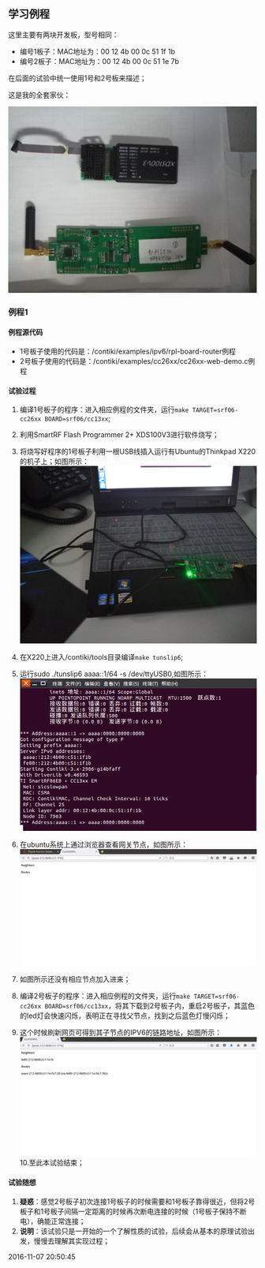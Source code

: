 ## 学习例程 ##

这里主要有两块开发板，型号相同：

- 编号1板子：MAC地址为：00 12 4b 00 0c 51 1f 1b
- 编号2板子：MAC地址为：00 12 4b 00 0c 51 1e 7b

在后面的试验中统一使用1号和2号板来描述；

这是我的全套家伙：

![](picture\hardware.jpg)

### 例程1  ###

#### 例程源代码 ####

- 1号板子使用的代码是：/contiki/examples/ipv6/rpl-board-router例程
- 2号板子使用的代码是：/contiki/examples/cc26xx/cc26xx-web-demo.c例程

#### 试验过程 ####

1. 编译1号板子的程序：进入相应例程的文件夹，运行`make TARGET=srf06-cc26xx BOARD=srf06/cc13xx`;
2. 利用SmartRF Flash Programmer 2+ XDS100V3进行软件烧写；
3. 将烧写好程序的1号板子利用一根USB线插入运行有Ubuntu的Thinkpad X220的机子上；如图所示：
	![](picture\case1-1.jpg)

4. 在X220上进入/contiki/tools目录编译`make tunslip6`;
5. 运行sudo ./tunslip6   aaaa::1/64  -s  /dev/ttyUSB0,如图所示：
	![](picture\case1-2.PNG)
6. 在ubuntu系统上通过浏览器查看网关节点，如图所示：
	![](picture\case1-3.PNG)
7. 如图所示还没有相应节点加入进来；
8. 编译2号板子的程序：进入相应例程的文件夹，运行`make TARGET=srf06-cc26xx BOARD=srf06/cc13xx`，将其下载到2号板子内，重启2号板子，其蓝色的led灯会快速闪烁，表明正在寻找父节点，找到之后蓝色灯慢闪烁；
9. 这个时候刷新网页可得到其子节点的IPV6的链路地址，如图所示：
   ![](picture\case1-4.PNG)
10.至此本试验结束；


#### 试验随想 ####


1. **疑惑**：感觉2号板子初次连接1号板子的时候需要和1号板子靠得很近，但将2号板子和1号板子间隔一定距离的时候再次断电连接的时候（1号板子保持不断电），确能正常连接；
2. **说明**：该试验只是一开始的一个了解性质的试验，后续会从基本的原理试验出发，慢慢去理解其实现过程；

2016-11-07 20:50:45 
